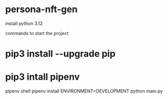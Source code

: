 # persona-nft-gen

install python 3.12

commands to start the project 

# pip3 install --upgrade pip 
# pip3 intall pipenv 
pipenv shell
pipenv install
ENVIRONMENT=DEVELOPMENT python main.py